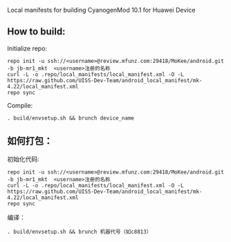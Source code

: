 Local manifests for building CyanogenMod 10.1 for Huawei Device

How to build:
-------------

Initialize repo:

    repo init -u ssh://<username>@review.mfunz.com:29418/MoKee/android.git -b jb-mr1_mkt  <username>注册的名称
    curl -L -o .repo/local_manifests/local_manifest.xml -O -L https://raw.github.com/UISS-Dev-Team/android_local_manifest/mk-4.22/local_manifest.xml
    repo sync

Compile:

    . build/envsetup.sh && brunch device_name


如何打包：
-------------

初始化代码:

    repo init -u ssh://<username>@review.mfunz.com:29418/MoKee/android.git -b jb-mr1_mkt  <username>注册的名称
    curl -L -o .repo/local_manifests/local_manifest.xml -O -L https://raw.github.com/UISS-Dev-Team/android_local_manifest/mk-4.22/local_manifest.xml
    repo sync

编译：

    . build/envsetup.sh && brunch 机器代号（如c8813）

